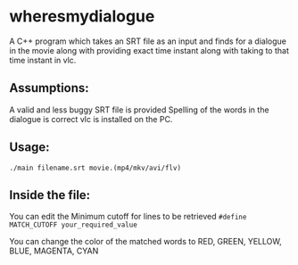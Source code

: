 # wheresmydialogue
A C++ program which takes an SRT file as an input and finds for a dialogue in the movie along with providing exact time instant
along with taking to that time instant in vlc.

## Assumptions:
A valid and less buggy SRT file is provided
Spelling of the words in the dialogue is correct
vlc is installed on the PC.

## Usage:

`./main filename.srt movie.(mp4/mkv/avi/flv)`

## Inside the file:
You can edit the Minimum cutoff for lines to be retrieved
`#define MATCH_CUTOFF your_required_value`

You can change the color of the matched words to RED, GREEN, YELLOW, BLUE, MAGENTA, CYAN
